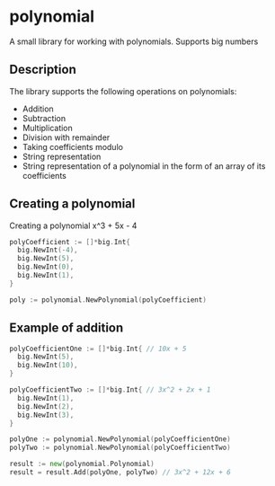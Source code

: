 # polynomial
A small library for working with polynomials. Supports big numbers

## Description
The library supports the following operations on polynomials:
* Addition
* Subtraction
* Multiplication
* Division with remainder
* Taking coefficients modulo
* String representation
* String representation of a polynomial in the form of an array of its coefficients

## Creating a polynomial
Creating a polynomial x^3 + 5x - 4  
```go
polyCoefficient := []*big.Int{
  big.NewInt(-4),
  big.NewInt(5),
  big.NewInt(0),
  big.NewInt(1),
}

poly := polynomial.NewPolynomial(polyCoefficient)
```

## Example of addition

```go
polyCoefficientOne := []*big.Int{ // 10x + 5
  big.NewInt(5),
  big.NewInt(10),
}

polyCoefficientTwo := []*big.Int{ // 3x^2 + 2x + 1
  big.NewInt(1),
  big.NewInt(2),
  big.NewInt(3),
}

polyOne := polynomial.NewPolynomial(polyCoefficientOne)
polyTwo := polynomial.NewPolynomial(polyCoefficientTwo)

result := new(polynomial.Polynomial)
result = result.Add(polyOne, polyTwo) // 3x^2 + 12x + 6
```
